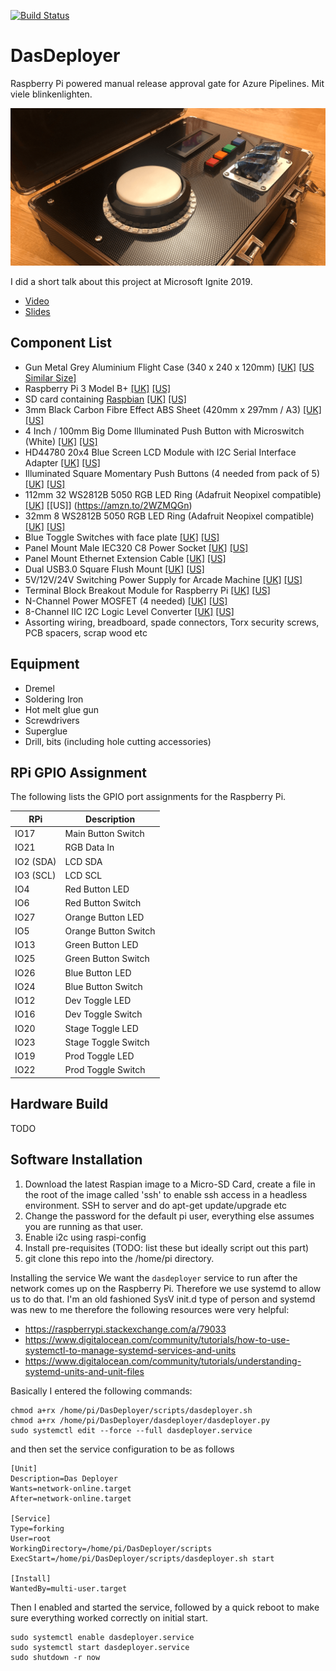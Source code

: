 [![Build Status](https://dev.azure.com/martin/DasDeployer/_apis/build/status/martinwoodward.DasDeployer?branchName=master&label=DasBuild)](https://dev.azure.com/martin/DasDeployer/_build/latest?definitionId=43&branchName=master)

# DasDeployer

Raspberry Pi powered manual release approval gate for Azure Pipelines. Mit viele blinkenlighten.

![DasDeployer](images/dasdeployer-hero.png?raw=true "Das Deployer")

I did a short talk about this project at Microsoft Ignite 2019.
 - [Video](https://myignite.techcommunity.microsoft.com/sessions/83984)
 - [Slides](https://1drv.ms/p/s!AnoZDWDiiqDHxsEOiek9n2gWs0enNA)

## Component List
 - Gun Metal Grey Aluminium Flight Case (340 x 240 x 120mm) [[UK]](https://amzn.to/2v9PrQS) [[US Similar Size]](https://amzn.to/34DP5BR)
 - Raspberry Pi 3 Model B+ [[UK]](https://amzn.to/2KLshuM) [[US]](https://amzn.to/33wm6Q8)
 - SD card containing [Raspbian](https://www.raspberrypi.org/downloads/raspbian/) [[UK]](https://amzn.to/2UqUDKE) [[US]](https://amzn.to/34HCTAc)
 - 3mm Black Carbon Fibre Effect ABS Sheet (420mm x 297mm / A3) [[UK]](https://amzn.to/2XfYHPp) [[US]](https://amzn.to/34F52rj)
 - 4 Inch / 100mm Big Dome Illuminated Push Button with Microswitch (White) [[UK]](https://amzn.to/2KG42Ox) [[US]](https://amzn.to/2Q0bIMz)
 - HD44780 20x4 Blue Screen LCD Module with I2C Serial Interface Adapter [[UK]](https://amzn.to/2V8PiM6) [[US]](https://amzn.to/2JXyalO)
 - Illuminated Square Momentary Push Buttons (4 needed from pack of 5) [[UK]](https://amzn.to/2KJMPEa) [[US]](https://amzn.to/2NuF2cB)
 - 112mm 32 WS2812B 5050 RGB LED Ring (Adafruit Neopixel compatible) [[UK]](https://amzn.to/2V5ClD0) [[US]] (https://amzn.to/2WZMQGn)
 - 32mm 8 WS2812B 5050 RGB LED Ring (Adafruit Neopixel compatible) [[UK]](https://amzn.to/2KKgZqD) [[US]](https://amzn.to/2WZMQGn)
 - Blue Toggle Switches with face plate [[UK]](https://amzn.to/2VQ2gvt) [[US]](https://amzn.to/2K0xgoG)
 - Panel Mount Male IEC320 C8 Power Socket [[UK]](https://amzn.to/2VOCcAW) [[US]](https://amzn.to/2PYfgiH)
 - Panel Mount Ethernet Extension Cable [[UK]](https://amzn.to/2vdWHLv) [[US]](https://amzn.to/34KbL3x)
 - Dual USB3.0 Square Flush Mount [[UK]](https://amzn.to/2v5Q4el) [[US]](https://amzn.to/36J7Gy5)
 - 5V/12V/24V Switching Power Supply for Arcade Machine [[UK]](https://amzn.to/2VPowpo) [[US]](https://amzn.to/33u6cpF)
 - Terminal Block Breakout Module for Raspberry Pi [[UK]](https://amzn.to/2VUm4Ox) [[US]](https://amzn.to/2NuFGH3)
 - N-Channel Power MOSFET (4 needed) [[UK]](https://amzn.to/2KHKY2q) [[US]](https://amzn.to/2pRd69O)
 - 8-Channel IIC I2C Logic Level Converter [[UK]](https://amzn.to/2VEK0IH) [[US]](https://amzn.to/33sXGqT)
 - Assorting wiring, breadboard, spade connectors, Torx security screws, PCB spacers, scrap wood etc
 
## Equipment
 - Dremel
 - Soldering Iron
 - Hot melt glue gun
 - Screwdrivers
 - Superglue
 - Drill, bits (including hole cutting accessories)

## RPi GPIO Assignment
The following lists the GPIO port assignments for the Raspberry Pi.

| RPi   | Description   |
| ----- | ------------- |
| IO17  | Main Button Switch |
| IO21  | RGB Data In |
| IO2 (SDA)   | LCD SDA |
| IO3 (SCL)   | LCD SCL |
| IO4   | Red Button LED |
| IO6   | Red Button Switch |
| IO27  | Orange Button LED |
| IO5   | Orange Button Switch |
| IO13  | Green Button LED |
| IO25  | Green Button Switch |
| IO26  | Blue Button LED |
| IO24  | Blue Button Switch |
| IO12  | Dev Toggle LED |
| IO16  | Dev Toggle Switch |
| IO20  | Stage Toggle LED |
| IO23  | Stage Toggle Switch |
| IO19  | Prod Toggle LED|
| IO22  | Prod Toggle Switch |

## Hardware Build
TODO

## Software Installation
1. Download the latest Raspian image to a Micro-SD Card, create a file in the root of the image called 'ssh' to enable ssh access in a headless environment. SSH to server and do apt-get update/upgrade etc
2. Change the password for the default pi user, everything else assumes you are running as that user.
3. Enable i2c using raspi-config
4. Install pre-requisites (TODO: list these but ideally script out this part)
5. git clone this repo into the /home/pi directory.

Installing the service
We want the `dasdeployer` service to run after the network comes up on the Raspberry Pi.  Therefore we use systemd to allow us to do that.  I'm an old fashioned SysV init.d type of person and systemd was new to me therefore the following resources were very helpful:

 - https://raspberrypi.stackexchange.com/a/79033
 - https://www.digitalocean.com/community/tutorials/how-to-use-systemctl-to-manage-systemd-services-and-units
 - https://www.digitalocean.com/community/tutorials/understanding-systemd-units-and-unit-files

Basically I entered the following commands:

```
chmod a+rx /home/pi/DasDeployer/scripts/dasdeployer.sh
chmod a+rx /home/pi/DasDeployer/dasdeployer/dasdeployer.py
sudo systemctl edit --force --full dasdeployer.service
```

and then set the service configuration to be as follows

```
[Unit]
Description=Das Deployer
Wants=network-online.target
After=network-online.target

[Service]
Type=forking
User=root
WorkingDirectory=/home/pi/DasDeployer/scripts
ExecStart=/home/pi/DasDeployer/scripts/dasdeployer.sh start

[Install]
WantedBy=multi-user.target
```

Then I enabled and started the service, followed by a quick reboot to make sure everything worked correctly on initial start.

```
sudo systemctl enable dasdeployer.service
sudo systemctl start dasdeployer.service
sudo shutdown -r now
```


